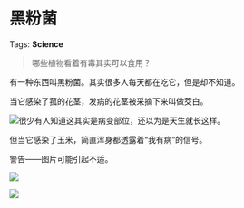 # 黑粉菌

Tags: **Science**

> 哪些植物看着有毒其实可以食用？



有一种东西叫黑粉菌。其实很多人每天都在吃它，但是却不知道。

  


当它感染了菰的花茎，发病的花茎被采摘下来叫做茭白。

![](https://picx.zhimg.com/50/v2-2438f654ec377cbda9017c5a910ef211_720w.jpg?source=2c26e567)很少有人知道这其实是病变部位，还以为是天生就长这样。

  


  


但当它感染了玉米，简直浑身都透露着“我有病”的信号。

警告——图片可能引起不适。

  


  


  


  


  


  


  


  


  


  


  


  


  


  


  


  


  


  


  


  


  


  


  


  


  


  


  


  


  


  


  


  


![](https://picx.zhimg.com/50/v2-ee63274547c730fba0999c0233ce3d82_720w.jpg?source=2c26e567)  


![](https://pic1.zhimg.com/50/v2-095273273a12dcdb92a43396fc4e78d8_720w.jpg?source=2c26e567)

